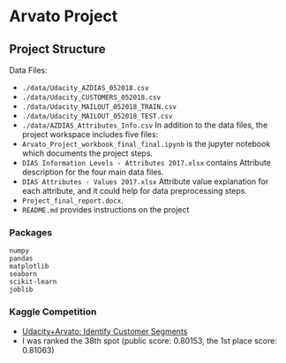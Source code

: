 #  Arvato Project

## Project Structure
Data Files:
- `./data/Udacity_AZDIAS_052018.csv`
- `./data/Udacity_CUSTOMERS_052018.csv`
- `./data/Udacity_MAILOUT_052018_TRAIN.csv`
- `./data/Udacity_MAILOUT_052018_TEST.csv`
- `./data/AZDIAS_Attributes_Info.csv`
In addition to the data files, the project workspace includes five files:
- `Arvato_Project_workbook_final_final.ipynb` is the jupyter notebook which documents the project steps.
- `DIAS Information Levels - Attributes 2017.xlsx` contains Attribute description for the four main data files.
- `DIAS Attributes - Values 2017.xlsx` Attribute value explanation for each attribute, and it could help for data preprocessing steps.
- `Project_final_report.docx`.
- `README.md` provides instructions on the project

### Packages
```
numpy
pandas
matplotlib
seaborn
scikit-learn
joblib
```

### Kaggle Competition
- [Udacity+Arvato: Identify Customer Segments](https://www.kaggle.com/c/udacity-arvato-identify-customers)
- I was ranked the 38th spot (public score: 0.80153, the 1st place score: 0.81063)
